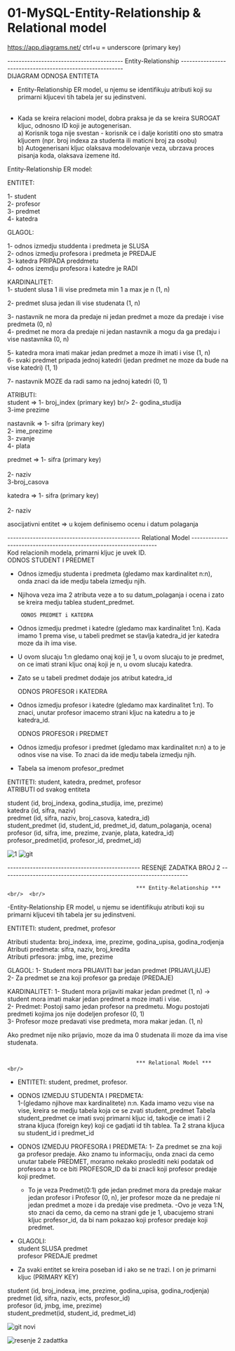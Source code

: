 # 01-MySQL-Entity-Relationship & Relational model

https://app.diagrams.net/    ctrl+u = underscore (primary key)

-----------------------------------------   Entity-Relationship  --------------------------------------------------------- <br/>
                                          DIJAGRAM ODNOSA ENTITETA 

- Entity-Relationship ER model, u njemu se identifikuju atributi koji su primarni kljucevi tih tabela jer su jedinstveni.<br /><br />

- Kada se kreira relacioni model, dobra praksa je da se kreira SUROGAT kljuc, odnosno ID koji je autogenerisan. <br />
a) Korisnik toga nije svestan - korisnik ce i dalje koristiti ono sto smatra kljucem (npr. broj indexa za studenta ili maticni broj za osobu)<br />
b) Autogenerisani kljuc olaksava modelovanje veza, ubrzava proces pisanja koda, olaksava izemene itd.<br />

Entity-Relationship ER model:

ENTITET: <br />

1- student  <br/>
2- profesor <br/>
3- predmet <br/>
4- katedra <br/>



GLAGOL: <br/>

1- odnos izmedju studdenta i predmeta je SLUSA <br/>
2- odnos izmedju profesora i predmeta je PREDAJE <br/>
3- katedra PRIPADA preddmetu <br/>
4- odnos izemdju profesora i katedre je RADI <br/>


KARDINALITET: <br/>
1- student slusa 1 ili vise predmeta  min 1 a max je n (1, n) <br/>

2- predmet slusa jedan ili vise studenata (1, n) <br/>

3- nastavnik ne mora da predaje ni jedan predmet a moze da predaje i vise predmeta (0, n) <br/>
4- predmet ne mora da predaje ni jedan nastavnik a mogu da ga predaju i vise nastavnika (0, n) <br/>

5- katedra mora imati makar jedan predmet a moze ih imati i vise (1, n) <br/>
6- svaki predmet pripada jednoj katedri (jedan predmet ne moze da bude na vise katedri) (1, 1) <br/>

7- nastavnik MOZE da radi samo na jednoj katedri (0, 1) <br/>


ATRIBUTI: <br/>
student => 1- broj_index (primary key) br/>
           2- godina_studija <br/>
           3-ime prezime <br/>
           
nastavnik => 1- sifra (primary key) <br/>
             2- ime_prezime <br/>
             3- zvanje <br/>
             4- plata <br/>
             
predmet   => 1- sifra (primary key)   <br/>         
             2- naziv <br/>
             3-broj_casova <br/>
             
katedra   => 1- sifra (primary key)     <br/>        
             2- naziv <br/>

asocijativni entitet => u kojem definisemo ocenu i datum polaganja <br/>

           
----------------------------------------------- Relational Model  ------------------------------------------------------------------ <br/>
Kod relacionih modela, primarni kljuc je uvek ID. <br/>
      ODNOS STUDENT I PREDMET  
* Odnos izmedju studenta i predmeta (gledamo max kardinalitet n:n), onda znaci da ide medju tabela izmedju njih. <br/>
* Njihova veza ima 2 atributa veze a to su datum_polaganja i ocena i zato se kreira medju tablea student_predmet. <br/>

       ODNOS PREDMET i KATEDRA  
* Odnos izmedju predmet i katedre (gledamo max kardinalitet 1:n). Kada imamo 1 prema vise, u tabeli predmet se stavlja katedra_id jer katedra moze da ih ima vise. <br/>
* U ovom slucaju 1:n gledamo onaj koji je 1, u ovom slucaju to je predmet, on ce imati strani kljuc onaj koji je n, u ovom slucaju katedra.<br/>
* Zato se u tabeli predmet dodaje jos atribut katedra_id    <br/>

     ODNOS PROFESOR i KATEDRA   <br/>
* Odnos izmedju profesor i katedre (gledamo max kardinalitet 1:n). To znaci, unutar profesor imacemo strani kljuc na katedru a to je katedra_id. <br/>
 
    ODNOS PROFESOR i PREDMET   <br/>
* Odnos izmedju profesor i predmet (gledamo max kardinalitet n:n) a to je odnos vise na vise. To znaci da ide medju tabela izmedju njih. <br/>
* Tabela sa imenom profesor_predmet <br/>

ENTITETI: student, katedra, predmet, profesor <br/>
ATRIBUTI od svakog entiteta <br/>

student (id, broj_indexa, godina_studija, ime, prezime) <br/>
katedra (id, sifra, naziv) <br/>
predmet (id, sifra, naziv, broj_casova, katedra_id) <br/>
student_predmet (id, student_id, predmet_id, datum_polaganja, ocena) <br/>
profesor (id, sifra, ime, prezime, zvanje, plata, katedra_id) <br/>
profesor_predmet(id, profesor_id, predmet_id) <br/>

![1](https://user-images.githubusercontent.com/56784702/208450361-8723eeb6-e7ac-48bd-80ea-43ee18ab23f9.png)
![git](https://user-images.githubusercontent.com/56784702/208663265-1bd35348-e8a3-4790-bc1c-d010ba42eea8.png) <br/>

 ----------------------------------------------- RESENjE ZADATKA BROJ 2  ------------------------------------------------------------------ <br/>
 
                                             *** Entity-Relationship ***  <br/>  <br/>
                                             
-Entity-Relationship ER model, u njemu se identifikuju atributi koji su primarni kljucevi tih tabela jer su jedinstveni.
 
ENTITETI: student, predmet, profesor <br/>

Atributi studenta: broj_indexa, ime, prezime, godina_upisa, godina_rodjenja <br/>
Atributi predmeta: sifra, naziv, broj_kredita <br/>
Atributi prfesora: jmbg, ime, prezime <br/>

GLAGOL: 
1- Student mora PRIJAVITI bar jedan predmet (PRIJAVLjUJE)  <br/>
2- Za predmet se zna koji profesor ga predaje (PREDAJE)  <br/>

KARDINALITET: 
1- Student mora prijaviti makar jedan predmet (1, n)  -> student mora imati makar jedan predmet a moze imati i vise.  <br/>
2- Predmet: Postoji samo jedan profesor na predmetu. Mogu postojati predmeti kojima jos nije dodeljen profesor  (0, 1)   <br/>
3- Profesor moze predavati vise predmeta, mora makar jedan. (1, n)  <br/>

Ako predmet nije niko prijavio, moze da ima 0 studenata ili moze da ima vise studenata.  <br/> <br/>

                                             *** Relational Model ***   <br/> 
- ENTITETI: student, predmet, profesor. 
 
- ODNOS IZMEDJU STUDENTA I PREDMETA:  <br/> 
  1-(gledamo njihove max kardinalitete) n:n. Kada imamo vezu vise na vise, kreira se medju tabela koja ce se zvati student_predmet   Tabela student_predmet ce imati svoj primarni kljuc id, takodje ce imati i 2 strana kljuca (foreign key) koji ce gadjati id tih tablea. Ta 2 strana kljuca su student_id i predmet_id <br/>
 
 - ODNOS IZMEDJU PROFESORA I PREDMETA: 
  1- Za predmet se zna koji ga profesor predaje. Ako znamo tu informaciju, onda znaci da cemo unutar tabele PREDMET, moramo nekako proslediti neki podatak od profesora      a to ce biti PROFESOR_ID da bi znacli koji profesor predaje koji predmet. </br>
     - To je veza Predmet(0:1) gde jedan predmet mora da predaje makar jedan profesor i Profesor (0, n), jer profesor moze da ne predaje ni jedan predmet a moze i da predaje vise predmeta.
     -Ovo je veza 1:N, sto znaci da cemo, da cemo na strani gde je 1, ubacujemo strani kljuc profesor_id, da bi nam pokazao koji profesor predaje koji predmet.
- GLAGOLI:  <br/>
         student SLUSA predmet  <br/>
         profesor PREDAJE predmet  <br/>
         
* Za svaki entitet se kreira poseban id i ako se ne trazi. I on je primarni kljuc (PRIMARY KEY)  <br/>

student (id, broj_indexa, ime, prezime, godina_upisa, godina_rodjenja) <br/>
predmet (id, sifra, naziv, ects, profesor_id)  <br/>
profesor (id, jmbg, ime, prezime)  <br/>
student_predmet(id, student_id, predmet_id)  <br/>

![git novi](https://user-images.githubusercontent.com/56784702/208665329-7c1aeb1b-1d78-4c85-9e4f-8cb6943a98fb.png)

![resenje 2 zadattka](https://user-images.githubusercontent.com/56784702/208686002-6ef1620c-d27b-451e-a01e-b2136e3a54d7.png)


